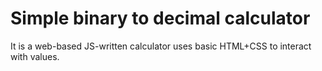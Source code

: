 # Simple binary to decimal calculator

It is a web-based JS-written calculator uses basic HTML+CSS to interact with values.
